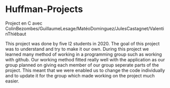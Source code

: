 # Huffman-Projects
Project en C avec ColinBezombes/GuillaumeLesage/MatéoDominguez/JulesCastagnet/ValentinThiébaut


  This project was done by five l2 students in 2020. The goal of this project was to understand and try to make it our own. During this project we learned many method
of working in a programming group such as working with github. Our working method fitted really well with the application as our group planned on giving each member of our group 
seperate parts of the project. This meant that we were enabled us to change the code individually and to update it for the group which made working on the project much easier.
